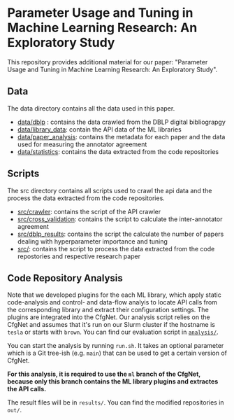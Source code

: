 # Parameter Usage and Tuning in Machine Learning Research: An Exploratory Study

This repository provides additional material for our paper: "Parameter Usage and Tuning in Machine Learning Research: An Exploratory Study".


## Data

The data directory contains all the data used in this paper.

- [data/dblp](data/dblp/) : contains the data crawled from the DBLP digital bibliograpgy
- [data/library_data](data/library_data/): contain the API data of the ML libraries
- [data/paper_analysis](data/paper_analysis/): contains the metadata for each paper and the data used for measuring the annotator agreement
- [data/statistics](data/statistics/): contains the data extracted from the code repositories


## Scripts

The src directory contains all scripts used to crawl the api data and the process the data extracted from the code repositories.

- [src/crawler](src/crawler/): contains the script of the API crawler
- [src/cross_validation](src/cross-validation/): contains the script to calculate the inter-annotator agreement
- [src/dblp_results](src/dblp_results/): contains the script the calculate the number of papers dealing with hyperparameter importance and tuning
- [src/](src): contains the script to process the data extracted from the code repostories and respective research paper

## Code Repository Analysis

Note that we developed plugins for the each ML library, which apply static code-analysis and control- and data-flow analyis to locate API calls from the corresponding library and extract their configuration settings. The plugins are integrated into the CfgNet. Our analysis script relies on the CfgNet and assumes that it's run on our Slurm cluster if the hostname is `tesla` or starts with `brown`. You can find our evaluation script in [`analysis/`](analysis).

You can start the analysis by running `run.sh`.
It takes an optional parameter which is a Git tree-ish (e.g. `main`) that can be used to get a certain version of CfgNet.

**For this analysis, it is required to use the `ml` branch of the CfgNet, because only this branch contains the ML library plugins and extractes the API calls.**

The result files will be in `results/`.
You can find the modified repositories in `out/`.
